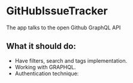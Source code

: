 # GitHubIssueTracker
The app talks to the open Github GraphQL API

## What it should do:
* Have filters, search and tags implementation.
* Working with GRAPHQL.
* Authentication technique:
